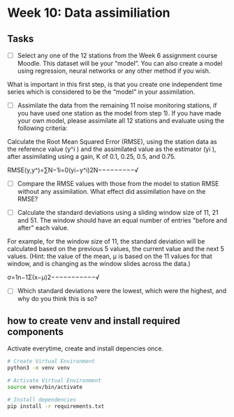 # Week 10: Data assimiliation

## Tasks

- [ ] Select any one of the 12 stations from the Week 6 assignment course Moodle. This dataset will be your “model”. You can also create a model using regression, neural networks or any other method if you wish.

What is important in this first step, is that you create one independent time series which is considered to be the “model” in your assimilation.

- [ ] Assimilate the data from the remaining 11 noise monitoring stations, if you have used one station as the model from step 1). If you have made your own model, please assimilate all 12 stations and evaluate using the following criteria:

Calculate the Root Mean Squared Error (RMSE), using the station data as the reference value (y^i
) and the assimilated value as the estimator (yi
),  after assimilating using a gain, K of 0.1, 0.25, 0.5, and 0.75.

RMSE(y,y^)=∑N−1i=0(yi−y^i)2N−−−−−−−−−√

- [ ] Compare the RMSE values with those from the model to station RMSE without any assimilation. What effect did assimilation have on the RMSE?

- [ ] Calculate the standard deviations using a sliding window size of 11, 21 and 51. The window should have an equal number of entries "before and after" each value. 

For example, for the window size of 11, the standard deviation will be calculated based on the previous 5 values, the current value and the next 5 values. (Hint: the value of the mean, μ
 is based on the 11 values for that window, and is changing as the window slides across the data.)

σ=1n−1Σ(x−μ)2−−−−−−−−−−−√

- [ ] Which standard deviations were the lowest, which were the highest, and why do you think this is so?

## how to create venv and install required components

Activate everytime, create and install depencies once.

```bash
# Create Virtual Environment
python3 -m venv venv

# Activate Virtual Environment
source venv/bin/activate

# Install dependencies
pip install -r requirements.txt
```
